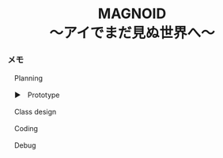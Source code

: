 <h1 align="center">
MAGNOID<br>
〜アイでまだ見ぬ世界へ〜
</h1>

### メモ
　Planning

　▶︎　Prototype

　Class design

　Coding

　Debug
